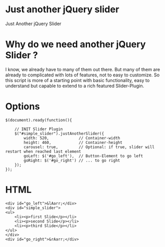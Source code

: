Just another jQuery slider
===================

Just Another jQuery Slider

Why do we need another jQuery Slider ?
===================

I know, we already have to many of them out there.
But many of them are already to complicated with lots of features, not to easy to customize.
So this script is more of a starting point with basic functionality, easy to understand but capable to extend to a rich featured Slider-Plugin.

Options
===================

    $(document).ready(function(){

        // INIT Slider Plugin
        $("#simple_slider").justAnotherSlider({
            width: 520,             // Container-width
            height: 460,            // Container-height
            carousel: true,         // Optional: if true, slider will restart when reached last element
            goLeft: $('#go_left'),  // Button-Element to go left
            goRight: $('#go_right') // ... to go right
        });          
    }); 

HTML
===================

    <div id="go_left">&lAarr;</div>
    <div id="simple_slider">
    <ul>            
        <li><p>first Slide</p></li>
        <li><p>second Slide</p></li>
        <li><p>third Slide</p></li>
    </ul>
    </div>
    <div id="go_right">&rAarr;</div>